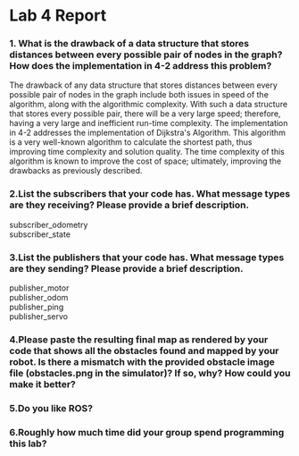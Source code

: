 # Lab 4 Report #

### 1. What is the drawback of a data structure that stores distances between every possible pair of nodes in the graph? How does the implementation in 4-2 address this problem? ### 
The drawback of any data structure that stores distances between every possible pair of nodes in the graph include both issues in speed of the algorithm, along with the algorithmic complexity. With such a data structure that stores every possible pair, there will be a very large speed; therefore, having a very large and inefficient run-time complexity. The implementation in 4-2 addresses the implementation of Dijkstra's Algorithm. This algorithm is a very well-known algorithm to calculate the shortest path, thus improving time complexity and solution quality. The time complexity of this algorithm is known to improve the cost of space; ultimately, improving the drawbacks as previously described. 

### 2.List the subscribers that your code has. What message types are they receiving? Please provide a brief description. ###
subscriber_odometry  
subscriber_state  


### 3.List the publishers that your code has. What message types are they sending? Please provide a brief description. ###
publisher_motor  
publisher_odom  
publisher_ping  
publisher_servo  

### 4.Please paste the resulting final map as rendered by your code that shows all the obstacles found and mapped by your robot. Is there a mismatch with the provided obstacle image file (obstacles.png in the simulator)? If so, why? How could you make it better? ###

### 5.Do you like ROS? ###

### 6.Roughly how much time did your group spend programming this lab? ###
